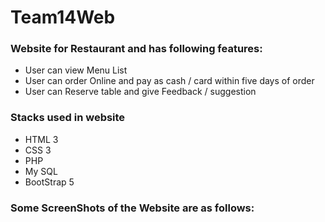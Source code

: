 # Team14Web

### Website for Restaurant and has following features:
 - User can view Menu List
 - User can order Online and pay as cash / card within five days of order
 - User can Reserve table and give Feedback / suggestion 
 
 ### Stacks used in website
 - HTML 3
 - CSS 3
 - PHP
 - My SQL
 - BootStrap 5
 
 ### Some ScreenShots of the Website are as follows:
 
 
